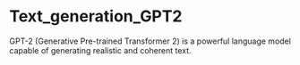 # Text_generation_GPT2
GPT-2 (Generative Pre-trained Transformer 2) is a powerful language model capable of generating realistic and coherent text.
